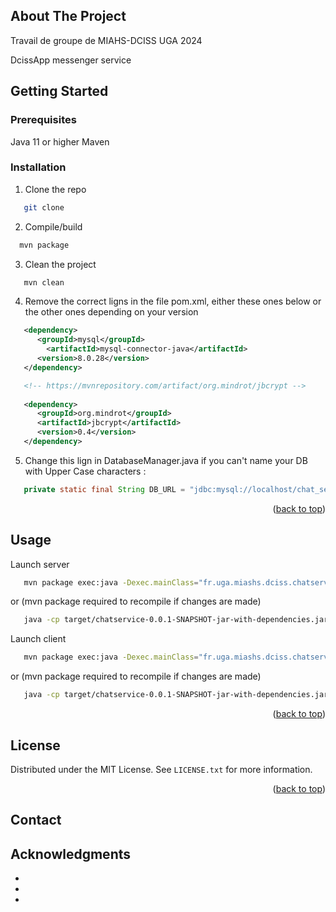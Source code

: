 <!-- ABOUT THE PROJECT -->
## About The Project
Travail de groupe de MIAHS-DCISS UGA 2024 

DcissApp messenger service

<!-- GETTING STARTED -->
## Getting Started

### Prerequisites

Java 11 or higher
Maven

### Installation

1. Clone the repo
```sh
   git clone 
```
2. Compile/build
 ```sh
   mvn package
```
3. Clean the project
```sh
   mvn clean
```

4. Remove the correct ligns in the file pom.xml, either these ones below or the other ones depending on your version
```xml
   <dependency>
      <groupId>mysql</groupId>
     	<artifactId>mysql-connector-java</artifactId>
      <version>8.0.28</version>
   </dependency>

   <!-- https://mvnrepository.com/artifact/org.mindrot/jbcrypt -->
		
   <dependency>
      <groupId>org.mindrot</groupId>
      <artifactId>jbcrypt</artifactId>
      <version>0.4</version>
   </dependency>
```

5. Change this lign in DatabaseManager.java if you can't name your DB with Upper Case characters :
```java
   private static final String DB_URL = "jdbc:mysql://localhost/chat_service";
```

<p align="right">(<a href="#readme-top">back to top</a>)</p>



<!-- USAGE EXAMPLES -->
## Usage

Launch server
   ```sh
      mvn package exec:java -Dexec.mainClass="fr.uga.miashs.dciss.chatservice.server.ServerMsg"
   ```
or (mvn package required to recompile if changes are made)
   ```sh
      java -cp target/chatservice-0.0.1-SNAPSHOT-jar-with-dependencies.jar fr.uga.miashs.dciss.chatservice.server.ServerMsg
   ```

Launch client
   ```sh
      mvn package exec:java -Dexec.mainClass="fr.uga.miashs.dciss.chatservice.client.ClientMsg"
   ```
or (mvn package required to recompile if changes are made)
   ```sh
      java -cp target/chatservice-0.0.1-SNAPSHOT-jar-with-dependencies.jar fr.uga.miashs.dciss.chatservice.client.ClientMsg
   ```

<p align="right">(<a href="#readme-top">back to top</a>)</p>


<!-- LICENSE -->
## License

Distributed under the MIT License. See `LICENSE.txt` for more information.

<p align="right">(<a href="#readme-top">back to top</a>)</p>



<!-- CONTACT -->
## Contact


<!-- ACKNOWLEDGMENTS -->
## Acknowledgments

* []()
* []()
* []()
